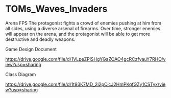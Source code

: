 # TOMs_Waves_Invaders
Arena FPS 
The protagonist fights a crowd of enemies pushing at him from all sides, using a diverse arsenal of firearms. 
Over time, stronger enemies will appear on the arena, and the protagonist will be able to get more destructive and deadly weapons.

Game Design Document

https://drive.google.com/file/d/1VLpeZPlSHgYGaZOAO4gcRCzfyauY7RHO/view?usp=sharing

Class Diagram

https://drive.google.com/file/d/1t93K7MD_2i2pCicJ2HmPKqfGZy1CSTyx/view?usp=sharing

